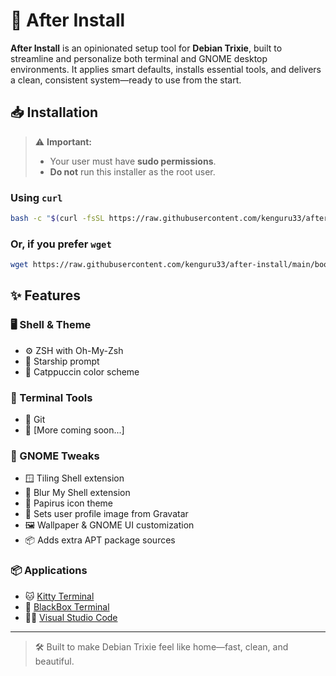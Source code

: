 # 🚀 After Install

**After Install** is an opinionated setup tool for **Debian Trixie**, built to streamline and personalize both terminal and GNOME desktop environments. It applies smart defaults, installs essential tools, and delivers a clean, consistent system—ready to use from the start.

## 📥 Installation

> ⚠️ **Important:**  
> - Your user must have **sudo permissions**.  
> - **Do not** run this installer as the root user.  

### Using `curl`

```bash
bash -c "$(curl -fsSL https://raw.githubusercontent.com/kenguru33/after-install/main/bootstrap.sh)"
```

### Or, if you prefer `wget`

```bash
wget https://raw.githubusercontent.com/kenguru33/after-install/main/bootstrap.sh -O /tmp/bootstrap.sh && bash /tmp/bootstrap.sh
```

## ✨ Features

### 🖥️ Shell & Theme

- ⚙️ ZSH with Oh-My-Zsh  
- 🌟 Starship prompt  
- 🎨 Catppuccin color scheme  

### 🧰 Terminal Tools

- 🐙 Git  
- 🔧 [More coming soon...]

### 🧩 GNOME Tweaks

- 🪟 Tiling Shell extension  
- 💫 Blur My Shell extension  
- 🎨 Papirus icon theme  
- 👤 Sets user profile image from Gravatar  
- 🖼️ Wallpaper & GNOME UI customization  
- 📦 Adds extra APT package sources  

### 📦 Applications

- 🐱 [Kitty Terminal](https://sw.kovidgoyal.net/kitty/)  
- 🧱 [BlackBox Terminal](https://apps.gnome.org/BlackBox/)  
- 🧑‍💻 [Visual Studio Code](https://code.visualstudio.com/)  

---

> 🛠 Built to make Debian Trixie feel like home—fast, clean, and beautiful.

